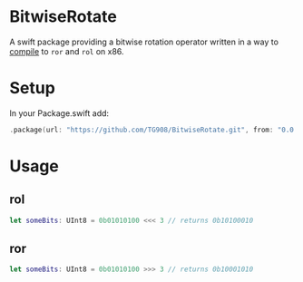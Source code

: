 # BitwiseRotate

A swift package providing a bitwise rotation operator written in a way to [compile](https://www.godbolt.org/z/5FxveA) to `ror` and `rol` on x86.

# Setup

In your Package.swift add:
```swift
.package(url: "https://github.com/TG908/BitwiseRotate.git", from: "0.0.1")
```

# Usage


## rol
```swift
let someBits: UInt8 = 0b01010100 <<< 3 // returns 0b10100010
```

## ror
```swift
let someBits: UInt8 = 0b01010100 >>> 3 // returns 0b10001010
```
